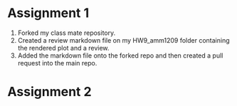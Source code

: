 # Assignment 1

1. Forked my class mate repository.
2. Created a review markdown file on my HW9_amm1209 folder containing the rendered plot and a review.
3. Added the markdown file onto the forked repo and then created a pull request into the main repo.

# Assignment 2

